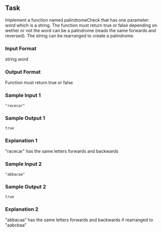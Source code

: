 ## Task

Implement a function named palindromeCheck that has one parameter: _word_ which is a string. The function must return true or false depending on wether or not the word can be a palindrome (reads the same forwards and reversed). The string can be rearranged to create a palindrome.

### Input Format

string _word_

### Output Format

Function must return true or false

### Sample Input 1
```
"racecar"
```
### Sample Output 1
```
true
```
### Explanation 1
"racecar" has the same letters forwards and backwards 

### Sample Input 2
```
"abbacaa"
```
### Sample Output 2
```
true
```
### Explanation 2
"abbacaa" has the same letters forwards and backwards if rearranged to "aabcbaa"